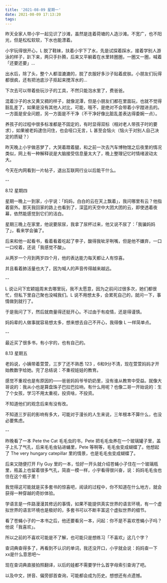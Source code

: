 ```yaml
---
title: '2021-08-09 星期一'
date: 2021-08-09 17:13:20
tags:
---
```


昨天全家人带小宇一起见识了沙滩，虽然是连着荷塘的人造沙滩。不宽广，也不阳光，但是松松软软，下水也能漂着。

小宇玩得很开心，L 脱了鞋袜，扶着小宇下了水，先是试探着踩水，接着学别人游泳的样子，趴下来，两只手扑腾，后来又平躺着在水里转圈圈，一圈又一圈，喊着「还要还要」...

出水后，除了头，整个人都湿漉漉的，脱了衣服好多沙子贴着皮肤。小朋友们玩得都很疯，还有把池底沙子抠起来搅浑水的...

下次去可以带着些玩沙子的工具，不然只能泡水里了，费爸爸。

混着沙子的水又黄又稠的样子，就像泥潭，但是小朋友们都在里面玩，也就不觉得脏乱差了，如果是没有其他人对比，可能，哦不，是绝对不会带着小宇蹚进去的。一方面是安全问题，另一方面是不干净（不干净好像比脏乱差表达得委婉一点）。

养孩子的过程中很多标准都是不固定的，有时显得双标（相对老人带孩子时的要求），如果被老妈逮住问住，也会哑口无言，L 甚至会恼火（恼火于对别人自己决定的质疑？）

昨天晚上小宇做恶梦了，大哭着蹬着腿，和之前一次去汽车博物馆之后夜里的情况类似，网上有一种解释说是大脑接受信息量太大了，晚上整理记忆时情绪波动太大。

今天在内网看到一片帖子，退出互联网行业以后能干什么。

--

8.12 星期四

星期一晚上一到家，小宇说：「妈妈，白白的云在天上飘着」，我问哪里有云？他指着窗外。那天我回家的路上也看到了，深蓝的天空中大团大团的云，即使透着夜幕，依然能感觉到它们的洁白。

星期三晚上在家里，他说要尿尿，我拿了尿杯过来，他又说不尿了：「我骗妈妈了」，看来学会骗了。

后来和他一起看书，看着看着吃起了李子，酸得我呲牙咧嘴，但是他不嫌弃，一口一口咬着，还说「我感觉不酸」。

从两岁一个月到两岁四个月，他的表达能力每天都让人有惊喜。

并且看着肺活量也大了，因为喊人的声音传得越来越远。

--

L 说让问下宏颖姐周末去哪里玩，我不太愿意，因为之前问过很多次，她们都很忙，但私下里自己聚也没喊我们。L 说不用想太多，会累死自己的，就问一下，事情做到就行了。

于是我问了下，然后就商量得还挺开心。不过由于有疫情，还是得谨慎。

妈妈辈的人做事就容易想太多，想来想去自己不开心，我得像 L 一样简单点。

--

最近买了很多书，有小宇的，也有自己的。

8.13 星期五

老妈说，小姨带着萱萱，三岁了还不熟悉 123 ，6和9分不清，现在萱萱妈妈才开始教数字给她。完了总结说：不重视娃娃的教育。

感觉不重视也是有原因的——爸爸妈妈爷爷奶奶里，没有谁从教育中受益。就像大哥说的：我从小也是算盘珠子巴拉巴拉响，有什么用呢？也像二哥一开始说的：生了个女孩，学习不用太重视，投资啥，不投资。

不知道他们的观念后来有没有改。

不知道三岁前的影响有多大，可能对于漫长的人生来说，三年根本不算什么，也没必要焦虑。

--

昨晚看了一本 Pete the Cat 毛毛虫的书，Pete 把毛毛虫养在一个玻璃罐子里，盖子上扎了气孔，后来毛毛虫钻进蛹里，Pete 等啊等，毛毛虫变成蝴蝶了。他想起了 The very hungary catepillar 里的情景，也是毛毛虫变成蝴蝶了。

后来又随便打开 Fly Guy 里的一本，恰好一开头就介绍苍蝇小子住在一个玻璃瓶里，瓶盖上也留着很多气孔，简直一模一样，小宇看得很兴奋，说：妈妈毛毛虫也住在这个瓶子里！

我觉得这可能就是买多套书的惊喜吧，阅读的过程中，你不知道在什么地方，就会获得一种穿越的奇妙体验。

学语言是一件路漫漫其修远的事情，如果不能提供真实世界的语言环境，有一个虚拟世界的语言环境也是极好的，多套书可以不断丰富这个虚拟世界的细节。

看了苍蝇小子的一本书之后，他还要看另一本，问起：你不是不喜欢苍蝇小子吗？他说「我喜欢」。

所以之前的不喜欢可能是不了解，也可能只是想练习「不喜欢」这几个字？

查词典查得多了，再看到不认识的单词，我还没开口，小宇就会说：妈妈查一下xx是什么意思吧～

现在查词典直接拍照翻译，以后的娃都不需要学什么首字母索引查询了吧。

以及中文，拼音、偏旁部首查询，可能都会成为历史。想想还有点遗憾。


